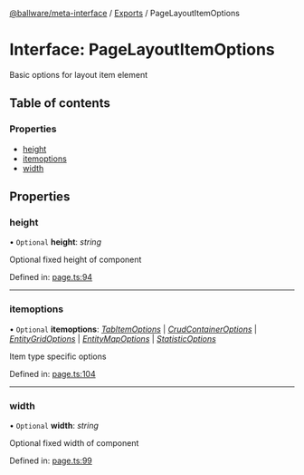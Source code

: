 [@ballware/meta-interface](../README.md) / [Exports](../modules.md) / PageLayoutItemOptions

# Interface: PageLayoutItemOptions

Basic options for layout item element

## Table of contents

### Properties

- [height](pagelayoutitemoptions.md#height)
- [itemoptions](pagelayoutitemoptions.md#itemoptions)
- [width](pagelayoutitemoptions.md#width)

## Properties

### height

• `Optional` **height**: *string*

Optional fixed height of component

Defined in: [page.ts:94](https://github.com/ballware/ballware-client/blob/cea3b48/packages/meta-interface/src/page.ts#L94)

___

### itemoptions

• `Optional` **itemoptions**: [*TabItemOptions*](tabitemoptions.md) \| [*CrudContainerOptions*](crudcontaineroptions.md) \| [*EntityGridOptions*](entitygridoptions.md) \| [*EntityMapOptions*](entitymapoptions.md) \| [*StatisticOptions*](statisticoptions.md)

Item type specific options

Defined in: [page.ts:104](https://github.com/ballware/ballware-client/blob/cea3b48/packages/meta-interface/src/page.ts#L104)

___

### width

• `Optional` **width**: *string*

Optional fixed width of component

Defined in: [page.ts:99](https://github.com/ballware/ballware-client/blob/cea3b48/packages/meta-interface/src/page.ts#L99)
